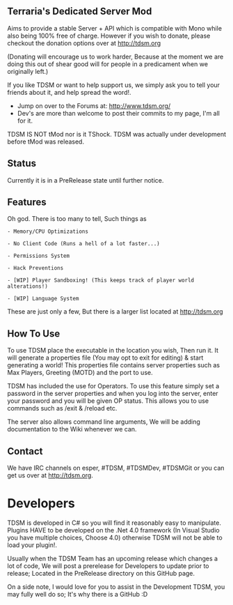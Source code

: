 Terraria's Dedicated Server Mod
-------------

Aims to provide a stable Server + API which is compatible with Mono while also being 100% free of charge. However if you wish to donate, please checkout the donation options over at http://tdsm.org

(Donating will encourage us to work harder, Because at the moment we are doing this out of shear good will for people in a predicament when we originally left.)

If you like TDSM or want to help support us, we simply ask you to tell your friends about it, and help spread the word!.

* Jump on over to the Forums at: http://www.tdsm.org/
* Dev's are more than welcome to post their commits to my page, I'm all for it. 


TDSM IS NOT tMod nor is it TShock. TDSM was actually under development before tMod was released.

Status
-------------
Currently it is in a PreRelease state until further notice.

Features
-------------
Oh god. There is too many to tell, Such things as 

	- Memory/CPU Optimizations
	
	- No Client Code (Runs a hell of a lot faster...)
	
	- Permissions System

	- Hack Preventions
	
	- [WIP] Player Sandboxing! (This keeps track of player world alterations!)
	
	- [WIP] Language System
	
	
These are just only a few, But there is a larger list located at http://tdsm.org


How To Use
-------------
To use TDSM place the executable in the location you wish, Then run it. It will generate a properties file (You may opt to exit for editing) & start generating a world!
This properties file contains server properties such as Max Players, Greeting (MOTD) and the port to use.

TDSM has included the use for Operators. To use this feature simply set a password in the server properties and when you log into the server, enter your password and you will be given OP status. This allows you to use commands such as /exit & /reload etc.

The server also allows command line arguments, We will be adding documentation to the Wiki whenever we can.

Contact
-------------
We have IRC channels on esper, #TDSM, #TDSMDev, #TDSMGit or you can get us over at http://tdsm.org.

Developers
=============
TDSM is developed in C# so you will find it reasonably easy to manipulate.
Plugins HAVE to be developed on the .Net 4.0 framework (In Visual Studio you have multiple choices, Choose 4.0) otherwise TDSM will not be able to load your plugin!.

Usually when the TDSM Team has an upcoming release which changes a lot of code, We will post a prerelease for Developers to update prior to release; Located in the PreRelease directory on this GitHub page.

On a side note, 
I would love for you to assist in the Development TDSM, you may fully well do so; It's why there is a GitHub :D



